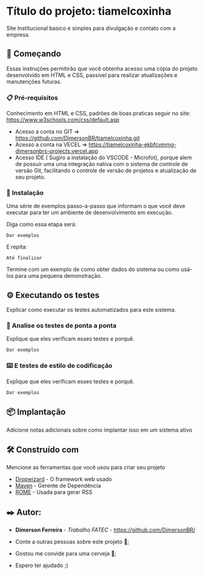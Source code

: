 # Título do projeto:  tiamelcoxinha
Site Institucional basico e simples para divulgação e contato com a empresa.

## 🚀 Começando
Essas instruções permitirão que você obtenha acesso uma cópia do projeto desenvolvido em HTML e CSS, passivel para realizar atualizações e manutenções futuras.

### 📋 Pré-requisitos

Conhecimento em HTML e CSS, padrões de boas praticas seguir no site: https://www.w3schools.com/css/default.asp
+ Acesso a conta no GIT => https://github.com/DimersonBR/tiamelcoxinha.git
+ Acesso a conta na VECEL => https://tiamelcoxinha-ekbfcvmmg-dimersonbrs-projects.vercel.app
+ Acesso IDE ( Sugiro a instalação do VSCODE - Microfot), porque alem de possuir uma uma integração nativa com o sistema de controle de versão Git, facilitando o controle de versão de projetos e atualização de seu projeto.

### 🔧 Instalação

Uma série de exemplos passo-a-passo que informam o que você deve executar para ter um ambiente de desenvolvimento em execução.

Diga como essa etapa será:

```
Dar exemplos
```

E repita:

```
Até finalizar
```

Termine com um exemplo de como obter dados do sistema ou como usá-los para uma pequena demonstração.

## ⚙️ Executando os testes

Explicar como executar os testes automatizados para este sistema.

### 🔩 Analise os testes de ponta a ponta

Explique que eles verificam esses testes e porquê.

```
Dar exemplos
```
### ⌨️ E testes de estilo de codificação
Explique que eles verificam esses testes e porquê.

```
Dar exemplos
```

## 📦 Implantação

Adicione notas adicionais sobre como implantar isso em um sistema ativo

## 🛠️ Construído com

Mencione as ferramentas que você usou para criar seu projeto

* [Dropwizard](http://www.dropwizard.io/1.0.2/docs/) - O framework web usado
* [Maven](https://maven.apache.org/) - Gerente de Dependência
* [ROME](https://rometools.github.io/rome/) - Usada para gerar RSS

## ✒️ Autor: 

* **Dimerson Ferreira** - *Trabalho FATEC* - https://github.com/DimersonBR/

* Conte a outras pessoas sobre este projeto 📢;
* Gostou me convide para uma cerveja 🍺;
* Espero ter ajudado ;)


